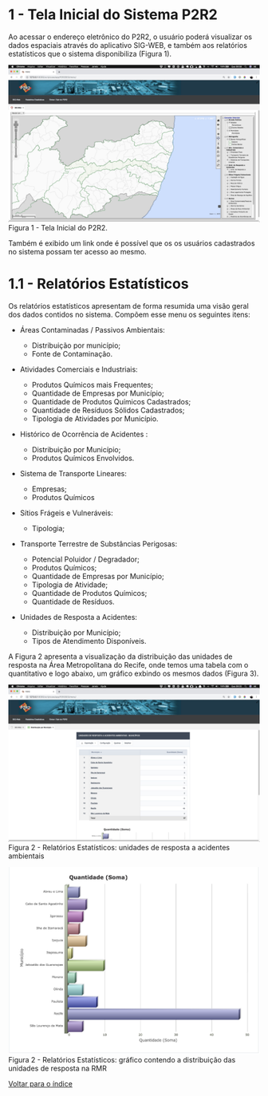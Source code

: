 # 1 - Tela Inicial do Sistema P2R2

Ao acessar o endereço eletrônico do P2R2, o usuário poderá visualizar os dados
espaciais através do aplicativo SIG-WEB, e também aos relatórios estatísticos que o sistema disponibiliza (Figura 1).


![image](../img/1/1.jpg)
Figura 1 - Tela Inicial do P2R2.


Também é exibido um link onde é possível que os os usuários cadastrados no sistema
possam ter acesso ao mesmo.


# 1.1 - Relatórios Estatísticos

Os relatórios estatísticos apresentam de forma resumida uma visão geral dos dados contidos no sistema. Compõem esse menu os seguintes itens:

- Áreas Contaminadas / Passivos Ambientais:
	- Distribuição por município;
	- Fonte de Contaminação.

- Atividades Comerciais e Industriais:
	- Produtos Químicos mais Frequentes;
	- Quantidade de Empresas por Município;
	- Quantidade de Produtos Químicos Cadastrados;
	- Quantidade de Resíduos Sólidos Cadastrados;
	- Tipologia de Atividades por Município.

- Histórico de Ocorrência de Acidentes :
	- Distribuição por Município;
	- Produtos Químicos Envolvidos.

- Sistema de Transporte Lineares:
	- Empresas;
	- Produtos Químicos

- Sítios Frágeis e Vulneráveis:
	- Tipologia;
	
- Transporte Terrestre de Substâncias Perigosas:
	- Potencial Poluidor / Degradador;
	- Produtos Químicos;
	- Quantidade de Empresas por Município;
	- Tipologia de Atividade;
	- Quantidade de Produtos Químicos;
	- Quantidade de Resíduos.

- Unidades de Resposta a Acidentes:
	- Distribuição por Município;
	- Tipos de Atendimento Disponíveis.	

A Figura 2 apresenta a visualização da distribuição das unidades de resposta na Área Metropolitana do Recife, onde temos uma tabela com o quantitativo e logo abaixo, um gráfico exbindo os mesmos dados (Figura 3).


![image](../img/1/2.jpg)
Figura 2 - Relatórios Estatísticos: unidades de resposta a acidentes ambientais


![image](../img/1/3.jpg)
Figura 2 - Relatórios Estatísticos: gráfico contendo a distribuição das unidades de resposta na RMR


[Voltar para o índice][1]

[1]:https://github.com/marcellobenigno/p2r2-doc
